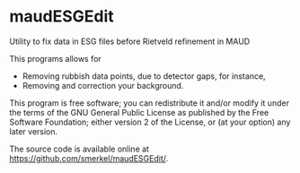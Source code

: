 # maudESGEdit
Utility to fix data in ESG files before Rietveld refinement in MAUD

This programs allows for
- Removing rubbish data points, due to detector gaps, for instance,
- Removing and correction your background. 

This program is free software; you can redistribute it and/or modify it under the terms of the GNU General Public License as published by the Free Software Foundation; either version 2 of the License, or (at your option) any later version.

The source code is available online at https://github.com/smerkel/maudESGEdit/. 
